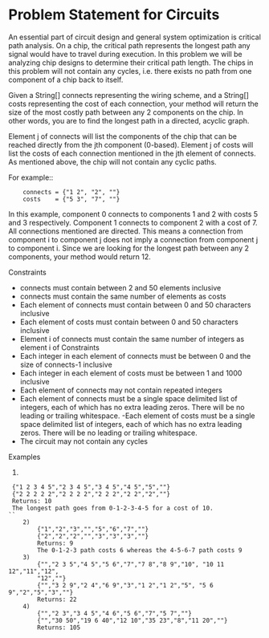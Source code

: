 # Problem Statement for Circuits


An essential part of circuit design and general system optimization is 
critical path analysis. On a chip, the critical path represents the
longest path any signal would have to travel during execution. In this
problem we will be analyzing chip designs to determine their critical path
length. The chips in this problem will not contain any cycles, i.e. there
exists no path from one component of a chip back to itself.

Given a String[] connects representing the wiring scheme, and a String[]
costs representing the cost of each connection, your method will return
the size of the most costly path between any 2 components on the chip.
In other words, you are to find the longest path in a directed, acyclic
graph.

Element j of connects will list the components of the chip that can be
reached directly from the jth component (0-based). Element j of costs will
list the costs of each connection mentioned in the jth element of connects.
As mentioned above, the chip will not contain any cyclic paths.


For example::

```
    connects = {"1 2", "2", ""}
    costs    = {"5 3", "7", ""}
```

In this example, component 0 connects to components 1 and 2 with costs 5
and 3 respectively. Component 1 connects to component 2 with a cost of 7.
All connections mentioned are directed. This means a connection from
component i to component j does not imply a connection from component j to
component i. Since we are looking for the longest path between any 2
components, your method would return 12.


Constraints

- connects must contain between 2 and 50 elements inclusive
- connects must contain the same number of elements as costs
- Each element of connects must contain between 0 and 50 characters inclusive
- Each element of costs must contain between 0 and 50 characters inclusive
- Element i of connects must contain the same number of integers as element i of Constraints
- Each integer in each element of connects must be between 0 and the size of connects-1 inclusive
- Each integer in each element of costs must be between 1 and 1000 inclusive
- Each element of connects may not contain repeated integers
- Each element of connects must be a single space delimited list of integers, each of
which has no extra leading zeros. There will be no leading or trailing whitespace.
-Each element of costs must be a single space delimited list of
integers, each of which has no extra leading zeros. There will be no
leading or trailing whitespace.
- The circuit may not contain any cycles

Examples

1.
```
 {"1 2 3 4 5","2 3 4 5","3 4 5","4 5","5",""}
 {"2 2 2 2 2","2 2 2 2","2 2 2","2 2","2",""}
 Returns: 10
 The longest path goes from 0-1-2-3-4-5 for a cost of 10.
``
    2)
        {"1","2","3","","5","6","7",""}
        {"2","2","2","","3","3","3",""}
        Returns: 9
        The 0-1-2-3 path costs 6 whereas the 4-5-6-7 path costs 9
    3)
        {"","2 3 5","4 5","5 6","7","7 8","8 9","10", "10 11 12","11","12",
        "12",""}
        {"","3 2 9","2 4","6 9","3","1 2","1 2","5", "5 6 9","2","5","3",""}
        Returns: 22
    4)
        {"","2 3","3 4 5","4 6","5 6","7","5 7",""}
        {"","30 50","19 6 40","12 10","35 23","8","11 20",""}
        Returns: 105